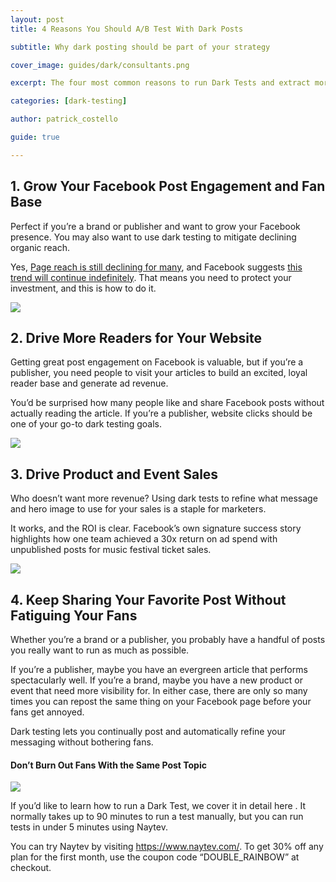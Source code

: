 ```yaml
---
layout: post
title: 4 Reasons You Should A/B Test With Dark Posts

subtitle: Why dark posting should be part of your strategy

cover_image: guides/dark/consultants.png

excerpt: The four most common reasons to run Dark Tests and extract more value from your Facebook Page.

categories: [dark-testing]

author: patrick_costello

guide: true

---
```


## 1. Grow Your Facebook Post Engagement and Fan Base

Perfect if you’re a brand or publisher and want to grow your Facebook presence. You may also want to use dark testing to mitigate declining organic reach. 

Yes, <a href="http://www.forbes.com/sites/jaysondemers/2015/05/13/why-your-organic-facebook-reach-is-still-falling-and-what-to-do-about-it/" target="_blank">Page reach is still declining for many</a>, and Facebook suggests <a href="https://www.facebook.com/business/news/Organic-Reach-on-Facebook" target="_blank">this trend will continue indefinitely</a>. That means you need to protect your investment, and this is how to do it.

<div class="full zoomable"><img src="/images/guides/dark/megaphone.png"></div> 

## 2. Drive More Readers for Your Website 

Getting great post engagement on Facebook is valuable, but if you’re a publisher, you need people to visit your articles to build an excited, loyal reader base and generate ad revenue. 

You’d be surprised how many people like and share Facebook posts without actually reading the article. If you’re a publisher, website clicks should be one of your go-to dark testing goals.

<div class="full zoomable"><img src="/images/guides/dark/crowd.jpg"></div> 

## 3. Drive Product and Event Sales

Who doesn’t want more revenue? Using dark tests to refine what message and hero image to use for your sales is a staple for marketers. 

It works, and the ROI is clear. Facebook’s own signature success story highlights how one team achieved a 30x return on ad spend with unpublished posts for music festival ticket sales.

<div class="full zoomable"><img src="/images/guides/dark/facebook-story.png"></div> 

## 4. Keep Sharing Your Favorite Post Without Fatiguing Your Fans 

Whether you’re a brand or a publisher, you probably have a handful of posts you really want to run as much as possible. 

If you’re a publisher, maybe you have an evergreen article that performs spectacularly well. If you’re a brand, maybe you have a new product or event that need more visibility for. In either case, there are only so many times you can repost the same thing on your Facebook page before your fans get annoyed. 

Dark testing lets you continually post and automatically refine your messaging without bothering fans.

#### Don’t Burn Out Fans With the Same Post Topic
<div class="full zoomable"><img src="/images/guides/dark/magnify.jpg"></div> 

If you’d like to learn how to run a Dark Test, we cover it in detail here <!-- add permalink to How to A/B Test on Facebook With Dark Posting]-->. It normally takes up to 90 minutes to run a test manually, but you can run tests in under 5 minutes using Naytev.

You can try Naytev by visiting <a href="https://www.naytev.com/" target="_blank">https://www.naytev.com/</a>. To get 30% off any plan for the first month, use the coupon code “DOUBLE_RAINBOW” at checkout.
